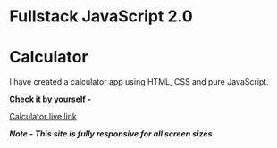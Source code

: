 # Fullstack JavaScript 2.0

# Calculator

I have created a calculator app using HTML, CSS and pure JavaScript.

**Check it by yourself -**

[Calculator live link](https://rafeahmad-js-calculator-app.netlify.app/)

***Note - This site is fully responsive for all screen sizes***
